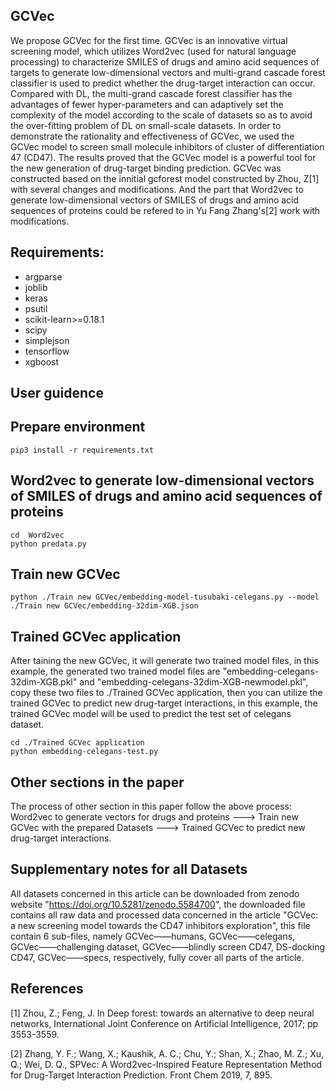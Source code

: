 ## GCVec
We propose GCVec for the first time. GCVec is an innovative virtual screening model, which utilizes Word2vec (used for natural language processing) to characterize SMILES of drugs and amino acid sequences of targets to generate low-dimensional vectors and multi-grand cascade forest classifier is used to predict whether the drug-target interaction can occur. Compared with DL, the multi-grand cascade forest classifier has the advantages of fewer hyper-parameters and can adaptively set the complexity of the model according to the scale of datasets so as to avoid the over-fitting problem of DL on small-scale datasets. In order to demonstrate the rationality and effectiveness of GCVec, we used the GCVec model to screen small molecule inhibitors of cluster of differentiation 47 (CD47). The results proved that the GCVec model is a powerful tool for the new generation of drug-target binding prediction. GCVec was constructed based on the innitial gcforest model constructed by Zhou, Z[1] with several changes and modifications. And the part that Word2vec to generate low-dimensional vectors of SMILES of drugs and amino acid sequences of proteins could be refered to in Yu Fang Zhang's[2] work with modifications.

## Requirements:
* argparse
* joblib
* keras
* psutil
* scikit-learn>=0.18.1
* scipy
* simplejson
* tensorflow
* xgboost

## User guidence
## Prepare environment
```
pip3 install -r requirements.txt
```
## Word2vec to generate low-dimensional vectors of SMILES of drugs and amino acid sequences of proteins
```
cd  Word2vec
python predata.py
```
## Train new GCVec 
```
python ./Train new GCVec/embedding-model-tusubaki-celegans.py --model ./Train new GCVec/embedding-32dim-XGB.json
```
## Trained GCVec application
After taining the new GCVec, it will generate two trained model files, in this example, the generated two trained model files are "embedding-celegans-32dim-XGB.pkl" and "embedding-celegans-32dim-XGB-newmodel.pkl", copy these two files to ./Trained GCVec application, then you can utilize the trained GCVec to predict new drug-target interactions, in this example, the trained GCVec model will be used to predict the test set of celegans dataset.
```
cd ./Trained GCVec application
python embedding-celegans-test.py
```
## Other sections in the paper
The process of other section in this paper follow the above process: Word2vec to generate vectors for drugs and proteins ---> Train new GCVec with the prepared Datasets ---> Trained GCVec to predict new drug-target interactions. 

## Supplementary notes for all Datasets
All datasets concerned in this article can be downloaded from zenodo website "https://doi.org/10.5281/zenodo.5584700", the downloaded file contains all raw data and processed data concerned in the article "GCVec: a new screening model towards the CD47 inhibitors exploration", this file contain 6 sub-files, namely GCVec——humans, GCVec——celegans, GCVec——challenging dataset, GCVec——blindly screen CD47, DS-docking CD47, GCVec——specs, respectively, fully cover all parts of the article.


## References
[1] Zhou, Z.; Feng, J. In Deep forest: towards an alternative to deep neural networks, International Joint Conference on Artificial Intelligence, 2017; pp 3553-3559.

[2] Zhang, Y. F.;  Wang, X.;  Kaushik, A. C.;  Chu, Y.;  Shan, X.;  Zhao, M. Z.;  Xu, Q.; Wei, D. Q., SPVec: A Word2vec-Inspired Feature Representation Method for Drug-Target Interaction Prediction. Front Chem 2019, 7, 895.
